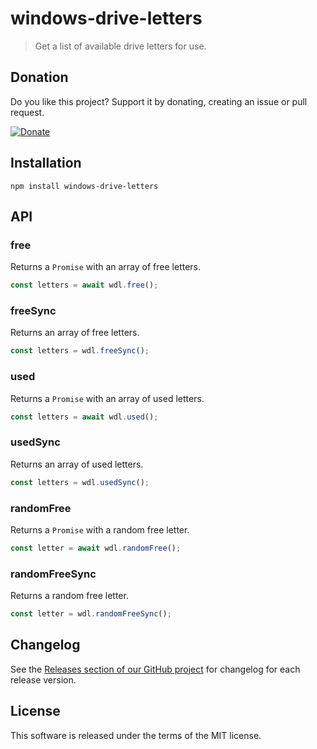 # windows-drive-letters

> Get a list of available drive letters for use.

## Donation

Do you like this project? Support it by donating, creating an issue or pull request.

[![Donate](https://img.shields.io/badge/Donate-PayPal-green.svg)][paypal_mrmlnc]

## Installation

```console
npm install windows-drive-letters
```

## API

### free

Returns a `Promise` with an array of free letters.

```js
const letters = await wdl.free();
```

### freeSync

Returns an array of free letters.

```js
const letters = wdl.freeSync();
```

### used

Returns a `Promise` with an array of used letters.

```js
const letters = await wdl.used();
```

### usedSync

Returns an array of used letters.

```js
const letters = wdl.usedSync();
```

### randomFree

Returns a `Promise` with a random free letter.

```js
const letter = await wdl.randomFree();
```

### randomFreeSync

Returns a random free letter.

```js
const letter = wdl.randomFreeSync();
```

## Changelog

See the [Releases section of our GitHub project][github_releases] for changelog for each release version.

## License

This software is released under the terms of the MIT license.

[paypal_mrmlnc]:https://paypal.me/mrmlnc
[github_releases]: https://github.com/mrmlnc/windows-drive-letters/releases
